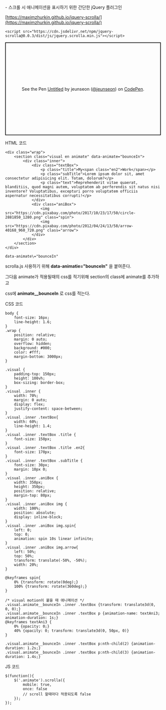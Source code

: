 \- 스크롤 시 애니메이션을 표시하기 위한 간단한 jQuery 플러그인

[https://maximzhurkin.github.io/jquery-scrolla/](https://maximzhurkin.github.io/jquery-scrolla/)

```
<script src="https://cdn.jsdelivr.net/npm/jquery-scrolla@0.0.3/dist/js/jquery.scrolla.min.js"></script>
```

<p class="codepen" data-height="300" data-default-tab="html,result" data-slug-hash="KKjgywP" data-pen-title="Untitled" data-user="jeunseon" style="height: 300px; box-sizing: border-box; display: flex; align-items: center; justify-content: center; border: 2px solid; margin: 1em 0; padding: 1em;">
  <span>See the Pen <a href="https://codepen.io/jeunseon/pen/KKjgywP">
  Untitled</a> by jeunseon (<a href="https://codepen.io/jeunseon">@jeunseon</a>)
  on <a href="https://codepen.io">CodePen</a>.</span>
</p>
<script async src="https://cpwebassets.codepen.io/assets/embed/ei.js"></script>

HTML 코드

```
<div class="wrap">
    <section class="visual en animate" data-animate="bounceIn">
        <div class="inner">
            <div class="textBox">
                <p class="title">My<span class="en2">Work</span></p>
                <p class="subTitle">Lorem ipsum dolor sit, amet consectetur adipisicing elit. Totam, dolorum?</p>
                <p class="text">Reprehenderit vitae quaerat, blanditiis, quod magni autem, voluptatem ab perferendis sit natus nisi inventore? Voluptatibus, excepturi porro voluptatem officiis aspernatur necessitatibus corrupti!</p>
            </div>
            <div class="aniBox">
                <img src="https://cdn.pixabay.com/photo/2017/10/23/17/50/circle-2881850_1280.png" class="spin">
                <img src="https://cdn.pixabay.com/photo/2012/04/24/13/58/arrow-40168_960_720.png" class="arrow">
            </div>
        </div>
    </section>
</div>
```

```
data-animate\="bounceIn"
```

scrolla.js 사용하기 위해 **data-animatie="bounceIn"** 을 붙여준다.

그다음 animate가 적용될때의 css를 적기위해 section의 class에 animate를 추가하고

css에 **animate\_\_bounceIn** 로 css를 적는다.

CSS 코드

```
body {
    font-size: 16px;
    line-height: 1.6;
}
.wrap {
    position: relative;
    margin: 0 auto;
    overflow: hidden;
    background: #000;
    color: #fff;
    margin-bottom: 3000px;
}

.visual {
    padding-top: 150px;
    height: 100vh;
    box-sizing: border-box;
}
.visual .inner {
    width: 70%;
    margin: 0 auto;
    display: flex;
    justify-content: space-between;
}
.visual .inner .textBox{
    width: 60%;
    line-height: 1.4;
}
.visual .inner .textBox .title {
    font-size: 150px;
}
.visual .inner .textBox .title .en2{
    font-size: 170px;
}
.visual .inner .textBox .subTitle {
    font-size: 30px;
    margin: 10px 0;
}
.visual .inner .aniBox {
    width: 350px;
    height: 350px;
    position: relative;
    margin-top: 80px;
}
.visual .inner .aniBox img {
    width: 100%;
    position: absolute;
    display: inline-block;
}
.visual .inner .aniBox img.spin{
    left: 0;
    top: 0;
    animation: spin 10s linear infinite;
}
.visual .inner .aniBox img.arrow{
    left: 50%;
    top: 50%;
    transform: translate(-50%, -50%);
    width: 20%;
}

@keyframes spin{
    0% {transform: rotate(0deg);}
    100% {transform: rotate(360deg);}
}

/* visual motion이 붙을 때 애니메이션 */
.visual.animate__bounceIn .inner .textBox {transform: translate3d(0, 0, 0);}
.visual.animate__bounceIn .inner .textBox p {animation-name: textAni3; animation-duration: 1s;}
@keyframes textAni3 {
    0% {opacity: 0;}
    40% {opacity: 0; transform: translate3d(0, 50px, 0)}
}

.visual.animate__bounceIn .inner .textBox p:nth-child(2) {animation-duration: 1.2s;}
.visual.animate__bounceIn .inner .textBox p:nth-child(3) {animation-duration: 1.4s;}
```

JS 코드

```
$(function(){
    $('.animate').scrolla({
        mobile: true,
        once: false
        // scroll 할때마다 적용되도록 false
    });
});
```